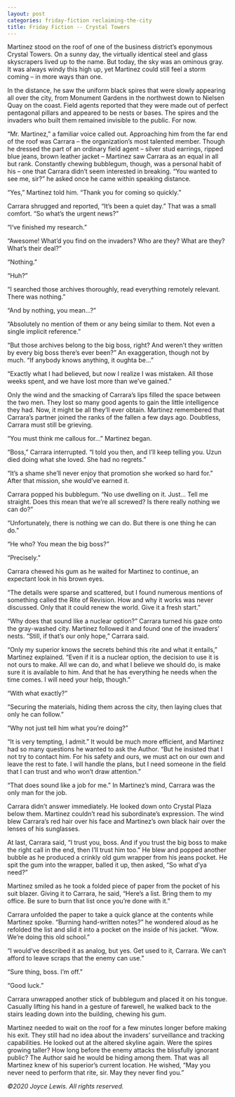 ```yaml
---
layout: post
categories: friday-fiction reclaiming-the-city
title: Friday Fiction -- Crystal Towers
---
```


Martinez stood on the roof of one of the business district’s eponymous Crystal Towers. On a sunny day, the virtually identical steel and glass skyscrapers lived up to the name. But today, the sky was an ominous gray. It was always windy this high up, yet Martinez could still feel a storm coming – in more ways than one.

<!--excerpt-->

In the distance, he saw the uniform black spires that were slowly appearing all over the city, from Monument Gardens in the northwest down to Nielsen Quay on the coast. Field agents reported that they were made out of perfect pentagonal pillars and appeared to be nests or bases. The spires and the invaders who built them remained invisible to the public. For now.

“Mr. Martinez,” a familiar voice called out. Approaching him from the far end of the roof was Carrara – the organization’s most talented member. Though he dressed the part of an ordinary field agent – silver stud earrings, ripped blue jeans, brown leather jacket – Martinez saw Carrara as an equal in all but rank. Constantly chewing bubblegum, though, was a personal habit of his – one that Carrara didn’t seem interested in breaking. “You wanted to see me, sir?” he asked once he came within speaking distance.

“Yes,” Martinez told him. “Thank you for coming so quickly.”

Carrara shrugged and reported, “It’s been a quiet day.” That was a small comfort. “So what’s the urgent news?”

“I’ve finished my research.”

“Awesome! What’d you find on the invaders? Who are they? What are they? What’s their deal?”

“Nothing.”

“Huh?”

“I searched those archives thoroughly, read everything remotely relevant. There was nothing.”

“And by nothing, you mean…?”

“Absolutely no mention of them or any being similar to them. Not even a single implicit reference.”

“But those archives belong to the big boss, right? And weren’t they written by every big boss there’s ever been?” An exaggeration, though not by much. “If anybody knows anything, it oughta be…”

“Exactly what I had believed, but now I realize I was mistaken. All those weeks spent, and we have lost more than we’ve gained.”

Only the wind and the smacking of Carrara’s lips filled the space between the two men. They lost so many good agents to gain the little intelligence they had. Now, it might be all they’ll ever obtain. Martinez remembered that Carrara’s partner joined the ranks of the fallen a few days ago. Doubtless, Carrara must still be grieving.

“You must think me callous for…” Martinez began.

“Boss,” Carrara interrupted. “I told you then, and I’ll keep telling you. Uzun died doing what she loved. She had no regrets.”

“It’s a shame she’ll never enjoy that promotion she worked so hard for.” After that mission, she would’ve earned it.

Carrara popped his bubblegum. “No use dwelling on it. Just… Tell me straight. Does this mean that we’re all screwed? Is there really nothing we can do?”

“Unfortunately, there is nothing we can do. But there is one thing he can do.”

“He who? You mean the big boss?”

“Precisely.”

Carrara chewed his gum as he waited for Martinez to continue, an expectant look in his brown eyes.

“The details were sparse and scattered, but I found numerous mentions of something called the Rite of Revision. How and why it works was never discussed. Only that it could renew the world. Give it a fresh start.”

“Why does that sound like a nuclear option?” Carrara turned his gaze onto the gray-washed city. Martinez followed it and found one of the invaders’ nests. “Still, if that’s our only hope,” Carrara said.

“Only my superior knows the secrets behind this rite and what it entails,” Martinez explained. “Even if it is a nuclear option, the decision to use it is not ours to make. All we can do, and what I believe we should do, is make sure it is available to him. And that he has everything he needs when the time comes. I will need your help, though.”

“With what exactly?”

“Securing the materials, hiding them across the city, then laying clues that only he can follow.”

“Why not just tell him what you’re doing?”

“It is very tempting, I admit.” It would be much more efficient, and Martinez had so many questions he wanted to ask the Author. “But he insisted that I not try to contact him. For his safety and ours, we must act on our own and leave the rest to fate. I will handle the plans, but I need someone in the field that I can trust and who won’t draw attention.”

“That does sound like a job for me.” In Martinez’s mind, Carrara was the only man for the job.

Carrara didn’t answer immediately. He looked down onto Crystal Plaza below them. Martinez couldn’t read his subordinate’s expression. The wind blew Carrara’s red hair over his face and Martinez’s own black hair over the lenses of his sunglasses.

At last, Carrara said, “I trust you, boss. And if you trust the big boss to make the right call in the end, then I’ll trust him too.” He blew and popped another bubble as he produced a crinkly old gum wrapper from his jeans pocket. He spit the gum into the wrapper, balled it up, then asked, “So what d’ya need?”

Martinez smiled as he took a folded piece of paper from the pocket of his suit blazer. Giving it to Carrara, he said, “Here’s a list. Bring them to my office. Be sure to burn that list once you’re done with it.”

Carrara unfolded the paper to take a quick glance at the contents while Martinez spoke. “Burning hand-written notes?” he wondered aloud as he refolded the list and slid it into a pocket on the inside of his jacket. “Wow. We’re doing this old school.”

“I would’ve described it as analog, but yes. Get used to it, Carrara. We can’t afford to leave scraps that the enemy can use.”

“Sure thing, boss. I’m off.”

“Good luck.”

Carrara unwrapped another stick of bubblegum and placed it on his tongue. Casually lifting his hand in a gesture of farewell, he walked back to the stairs leading down into the building, chewing his gum.

Martinez needed to wait on the roof for a few minutes longer before making his exit. They still had no idea about the invaders’ surveillance and tracking capabilities. He looked out at the altered skyline again. Were the spires growing taller? How long before the enemy attacks the blissfully ignorant public? The Author said he would be hiding among them. That was all Martinez knew of his superior’s current location. He wished, “May you never need to perform that rite, sir. May they never find you.”

*&copy;2020 Joyce Lewis. All rights reserved.*
